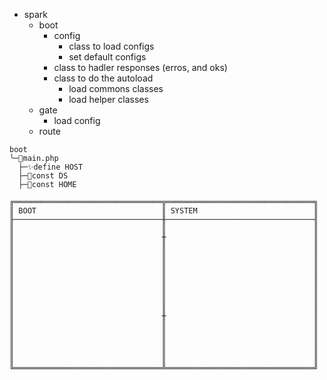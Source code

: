 - spark 
  - boot
    - config 
      - class to load configs
      - set default configs
    - class to hadler responses (erros, and oks)
    - class to do the autoload
      - load commons classes
      - load helper classes
  - gate
    - load config
  - route


```
boot
╰─📄main.php 
  ├─✨define HOST
  ├─🌟const DS
  ├─🌟const HOME

╔═════════════════════════════════╦═════════════════════════════════╗
║ BOOT                            ║ SYSTEM                          ║
╟─────────────────────────────────╫─────────────────────────────────╢
║                                 ║                                 ║
║                                 ╫                                 ║
║                                 ║                                 ║
║                                 ║                                 ║
║                                 ║                                 ║
║                                 ║                                 ║
║                                 ║                                 ║
║                                 ║                                 ║
║                                 ║                                 ║
║                                 ║                                 ║
║                                 ╫                                 ║
║                                 ║                                 ║
║                                 ║                                 ║
║                                 ║                                 ║
║                                 ║                                 ║
║                                 ║                                 ║
╚═════════════════════════════════╩═════════════════════════════════╝

```